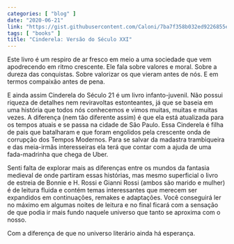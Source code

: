 ```yaml
---
categories: [ "blog" ]
date: "2020-06-21"
link: "https://gist.githubusercontent.com/Caloni/7ba7f358b032ed9226855e37819d893a/raw/c3f066601fb2f3280f012ed24d974cf221183ee2/cinderela-versao-do-seculo-xxi.txt"
tags: [ "books" ]
title: "Cinderela: Versão do Século XXI"
---
```

Este livro é um respiro de ar fresco em meio a uma sociedade que vem apodrecendo em ritmo crescente. Ele fala sobre valores e moral. Sobre a dureza das conquistas. Sobre valorizar os que vieram antes de nós. E em termos compaixão antes de pena.

E ainda assim Cinderela do Século 21 é um livro infanto-juvenil. Não possui riqueza de detalhes nem reviravoltas estonteantes, já que se baseia em uma história que todos nós conhecemos e vimos muitas, muitas e muitas vezes. A diferença (nem tão diferente assim) é que ela está atualizada para os tempos atuais e se passa na cidade de São Paulo. Essa Cinderela é filha de pais que batalharam e que foram engolidos pela crescente onda de corrupção dos Tempos Modernos. Para se salvar da madastra trambiqueira e das meia-irmãs interesseiras ela terá que contar com a ajuda de uma fada-madrinha que chega de Uber.

Senti falta de explorar mais as diferenças entre os mundos da fantasia medieval de onde partiram essas histórias, mas mesmo superficial o livro de estreia de Bonnie e H. Rossi e Gianni Rossi (ambos são marido e mulher) é de leitura fluida e contém temas interessantes que merecem ser expandidos em continuações, remakes e adaptações. Você conseguirá ler no máximo em algumas noites de leitura e no final ficará com a sensação de que podia ir mais fundo naquele universo que tanto se aproxima com o nosso.

Com a diferença de que no universo literário ainda há esperança.
